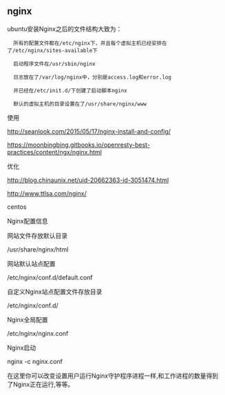## nginx

ubuntu安装Nginx之后的文件结构大致为：

```
  所有的配置文件都在/etc/nginx下，并且每个虚拟主机已经安排在了/etc/nginx/sites-available下

  启动程序文件在/usr/sbin/nginx

  日志放在了/var/log/nginx中，分别是access.log和error.log

  并已经在/etc/init.d/下创建了启动脚本nginx

  默认的虚拟主机的目录设置在了/usr/share/nginx/www

```

使用

http://seanlook.com/2015/05/17/nginx-install-and-config/

<https://moonbingbing.gitbooks.io/openresty-best-practices/content/ngx/nginx.html>

优化

<http://blog.chinaunix.net/uid-20662363-id-3051474.html>

<http://www.ttlsa.com/nginx/>

centos

Nginx配置信息

网站文件存放默认目录

/usr/share/nginx/html

网站默认站点配置

/etc/nginx/conf.d/default.conf

自定义Nginx站点配置文件存放目录

/etc/nginx/conf.d/

Nginx全局配置

/etc/nginx/nginx.conf

Nginx启动

nginx -c nginx.conf


在这里你可以改变设置用户运行Nginx守护程序进程一样,和工作进程的数量得到了Nginx正在运行,等等。 



